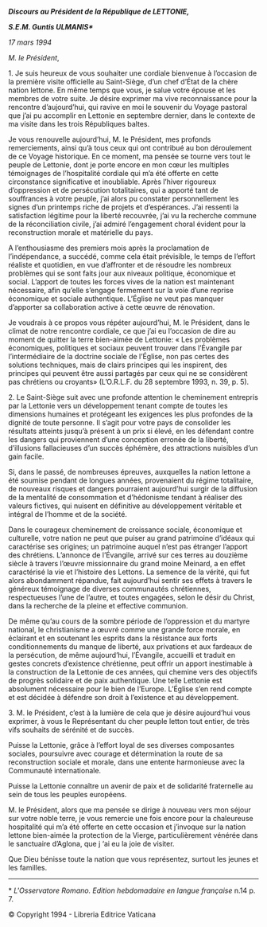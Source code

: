 ***Discours au Président de la République de LETTONIE,***

***S.E.M. Guntis ULMANIS\****

*17 mars 1994*

*M. le Président*,

1\. Je suis heureux de vous souhaiter une cordiale bienvenue à l’occasion de la première visite officielle au Saint-Siège, d’un chef d’État de la chère nation lettone. En même temps que vous, je salue votre épouse et les membres de votre suite. Je désire exprimer ma vive reconnaissance pour la rencontre d’aujourd’hui, qui ravive en moi le souvenir du Voyage pastoral que j’ai pu accomplir en Lettonie en septembre dernier, dans le contexte de ma visite dans les trois Républiques baltes.

Je vous renouvelle aujourd’hui, M. le Président, mes profonds remerciements, ainsi qu’à tous ceux qui ont contribué au bon déroulement de ce Voyage historique. En ce moment, ma pensée se tourne vers tout le peuple de Lettonie, dont je porte encore en mon cœur les multiples témoignages de l’hospitalité cordiale qui m’a été offerte en cette circonstance significative et inoubliable. Après l’hiver rigoureux d’oppression et de persécution totalitaires, qui a apporté tant de souffrances à votre peuple, j’ai alors pu constater personnellement les signes d’un printemps riche de projets et d’espérances. J’ai ressenti la satisfaction légitime pour la liberté recouvrée, j’ai vu la recherche commune de la réconciliation civile, j’ai admiré l’engagement choral évident pour la reconstruction morale et matérielle du pays.

A l’enthousiasme des premiers mois après la proclamation de l’indépendance, a succédé, comme cela était prévisible, le temps de l’effort réaliste et quotidien, en vue d’affronter et de résoudre les nombreux problèmes qui se sont faits jour aux niveaux politique, économique et social. L’apport de toutes les forces vives de la nation est maintenant nécessaire, afin qu’elle s’engage fermement sur la voie d’une reprise économique et sociale authentique. L’Église ne veut pas manquer d’apporter sa collaboration active à cette œuvre de rénovation.

Je voudrais à ce propos vous répéter aujourd’hui, M. le Président, dans le climat de notre rencontre cordiale, ce que j’ai eu l’occasion de dire au moment de quitter la terre bien-aimée de Lettonie: « Les problèmes économiques, politiques et sociaux peuvent trouver dans l’Évangile par l’intermédiaire de la doctrine sociale de l’Église, non pas certes des solutions techniques, mais de clairs principes qui les inspirent, des principes qui peuvent être aussi partagés par ceux qui ne se considèrent pas chrétiens ou croyants» (L’O.R.L.F. du 28 septembre 1993, n. 39, p. 5).

2\. Le Saint-Siège suit avec une profonde attention le cheminement entrepris par la Lettonie vers un développement tenant compte de toutes les dimensions humaines et protégeant les exigences les plus profondes de la dignité de toute personne. Il s’agit pour votre pays de consolider les résultats atteints jusqu’à présent à un prix si élevé, en les défendant contre les dangers qui proviennent d’une conception erronée de la liberté, d’illusions fallacieuses d’un succès éphémère, des attractions nuisibles d’un gain facile.

Si, dans le passé, de nombreuses épreuves, auxquelles la nation lettone a été soumise pendant de longues années, provenaient du régime totalitaire, de nouveaux risques et dangers pourraient aujourd’hui surgir de la diffusion de la mentalité de consommation et d’hédonisme tendant à réaliser des valeurs fictives, qui nuisent en définitive au développement véritable et intégral de l’homme et de la société.

Dans le courageux cheminement de croissance sociale, économique et culturelle, votre nation ne peut que puiser au grand patrimoine d’idéaux qui caractérise ses origines; un patrimoine auquel n’est pas étranger l’apport des chrétiens. L’annonce de l’Évangile, arrivé sur ces terres au douzième siècle à travers l’œuvre missionnaire du grand moine Meinard, a en effet caractérisé la vie et l’histoire des Lettons. La semence de la vérité, qui fut alors abondamment répandue, fait aujourd’hui sentir ses effets à travers le généreux témoignage de diverses communautés chrétiennes, respectueuses l’une de l’autre, et toutes engagées, selon le désir du Christ, dans la recherche de la pleine et effective communion.

De même qu’au cours de la sombre période de l’oppression et du martyre national, le christianisme a œuvré comme une grande force morale, en éclairant et en soutenant les esprits dans la résistance aux forts conditionnements du manque de liberté, aux privations et aux fardeaux de la persécution, de même aujourd’hui, l’Évangile, accueilli et traduit en gestes concrets d’existence chrétienne, peut offrir un apport inestimable à la construction de la Lettonie de ces années, qui chemine vers des objectifs de progrès solidaire et de paix authentique. Une telle Lettonie est absolument nécessaire pour le bien de l’Europe. L’Église s’en rend compte et est décidée à défendre son droit à l’existence et au développement.

3\. M. le Président, c’est à la lumière de cela que je désire aujourd’hui vous exprimer, à vous le Représentant du cher peuple letton tout entier, de très vifs souhaits de sérénité et de succès.

Puisse la Lettonie, grâce à l’effort loyal de ses diverses composantes sociales, poursuivre avec courage et détermination la route de sa reconstruction sociale et morale, dans une entente harmonieuse avec la Communauté internationale.

Puisse la Lettonie connaître un avenir de paix et de solidarité fraternelle au sein de tous les peuples européens.

M. le Président, alors que ma pensée se dirige à nouveau vers mon séjour sur votre noble terre, je vous remercie une fois encore pour la chaleureuse hospitalité qui m’a été offerte en cette occasion et j’invoque sur la nation lettone bien-aimée la protection de la Vierge, particulièrement vénérée dans le sanctuaire d’Aglona, que j ‘ai eu la joie de visiter.

Que Dieu bénisse toute la nation que vous représentez, surtout les jeunes et les familles.

* * *

\* *L'Osservatore Romano. Edition hebdomadaire en langue française* n.14 p. 7.

© Copyright 1994 \- Libreria Editrice Vaticana
